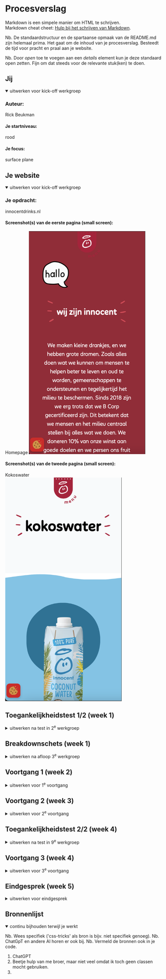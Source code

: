 # Procesverslag
Markdown is een simpele manier om HTML te schrijven.  
Markdown cheat cheet: [Hulp bij het schrijven van Markdown](https://github.com/adam-p/markdown-here/wiki/Markdown-Cheatsheet).

Nb. De standaardstructuur en de spartaanse opmaak van de README.md zijn helemaal prima. Het gaat om de inhoud van je procesverslag. Besteedt de tijd voor pracht en praal aan je website.

Nb. Door *open* toe te voegen aan een *details* element kun je deze standaard open zetten. Fijn om dat steeds voor de relevante stuk(ken) te doen.





## Jij

<details open>
  <summary>uitwerken voor kick-off werkgroep</summary>

  ### Auteur:
  Rick Beukman

  #### Je startniveau:
  rood

  #### Je focus:
  surface plane
 
</details>





## Je website

<details open>
  <summary>uitwerken voor kick-off werkgroep</summary>

  ### Je opdracht:
  innocentdrinks.nl

  #### Screenshot(s) van de eerste pagina (small screen): 
  Homepage 
  <img src="images/homescreen.png" width="375px" alt="Homepage Innocentdrinks.nl">

  #### Screenshot(s) van de tweede pagina (small screen):
  Kokoswater  
  <img src="images/kokoswater.png" width="375px" alt="kokoswater pagina innocentdrinks.nl">
 
</details>



## Toegankelijkheidstest 1/2 (week 1)

<details>
  <summary>uitwerken na test in 2<sup>e</sup> werkgroep</summary>

  ### Bevindingen
  Lijst met je bevindingen die in de test naar voren kwamen:

  - screenreader werkte niet volledig. zo was er als je over een button hoverde je niet te horen kreeg dat het een button was en dus ook niet waar het voor diende.
  - over het algemeen vond ik de screenreader heel slecht. Of dit kwam door Apple of omdat ik het zelf nog nooit heb gebruikt.
  - Wel interresant hoe mensen met een beperking een website induiken als het ware.

  <img src="readme-images/2.jpg" width="375px" alt="WCAG CHECKLIST">
  <img src="readme-images/3.jpg" width="375px" alt="WCAG CHECKLIST">
  <img src="readme-images/4.jpg" width="375px" alt="WCAG CHECKLIST">
  <img src="readme-images/5.jpg" width="375px" alt="WCAG CHECKLIST">
  <img src="readme-images/1.jpg" width="375px" alt="WCAG CHECKLIST">

</details>



## Breakdownschets (week 1)

<details>
  <summary>uitwerken na afloop 3<sup>e</sup> werkgroep</summary>

  ### de hele pagina: 
  <img src="readme-images/Frame 1.png" width="375px" alt="breakdown van de hele pagina">

  ### dynamisch deel (bijv menu): 
  <img src="readme-images/Frame 2.png" width="375px" alt="breakdown van een dynamisch deel">

  ### wellicht nog een dynamisch deel (bijv filter): 
  <img src="readme-images/dummy-plaatje.jpg" width="375px" alt="breakdown van nog een dynamisch deel">

</details>





## Voortgang 1 (week 2)

<details>
  <summary>uitwerken voor 1<sup>e</sup> voortgang</summary>

  ### Stand van zaken
  - font .woff werkte niet. Maakt dit uit welk type het is of hoort dat niet uit te maken?
  - Weet niet zo goed wanneer ik een div/section moet gebruiken.
  - opzetten van HTML ging vrij snel en gemakkelijk.


  ### Agenda voor meeting
  samen met je groepje opstellen

  | student 1      | student 2          | student 3    | student 4        |
  | ---            | ---                | ---          | ---              |
  | dit bespreken  | en dit             | en ik dit    | en dan ik dat    |
  | en dat ook nog | dit als er tijd is | nog een punt | dit wil ik zeker |
  | ...            | ...                | ...          | ...              |


  ### Verslag van meeting
  hier na afloop snel de uitkomsten van de meeting vastleggen

  - Veel h5's 
  - in de footer kan je van de h5 een UL en LI van maken.
  - Als je font niet werkt kan je proberen hem in een mapje te zetten zoals een style.css
  - Zet je script netjes in je head.
  - Goed ingesprongen, semantische code.
  - Alt tekst ligt aan het plaatje hoe gedetaileerd je kan/moet gaan.


</details>





## Voortgang 2 (week 3)

<details>
  <summary>uitwerken voor 2<sup>e</sup> voortgang</summary>

  ### Stand van zaken
  goed:
  - font downloaden en toevoegen (font wat er op lijkt)
  minder: 
  - foto's downloaden
  - plaatjes centreren
  - section borders
  - fotoslider (oneindig door laten gaan)
  - Menu (in hoe verre klikbaar etc.)
  - wavey border voor bepaalde sections
  


  ### Agenda voor meeting
  samen met je groepje opstellen

  | student 1      | student 2          | student 3    | student 4        |
  | ---            | ---                | ---          | ---              |
  | dit bespreken  | en dit             | en ik dit    | en dan ik dat    |
  | en dat ook nog | dit als er tijd is | nog een punt | dit wil ik zeker |
  | ...            | ...                | ...          | ...              |


  ### Verslag van meeting
  hier na afloop snel de uitkomsten van de meeting vastleggen

  - svg loopen (border)
  - 
  - 
- ...

</details>





## Toegankelijkheidstest 2/2 (week 4)

<details>
  <summary>uitwerken na test in 9<sup>e</sup> werkgroep</summary>

  ### Bevindingen
  - de voiceover doet het helemaal niet bij mij, ook niet bij andere websites
  - kleur contrast was prima

 <img src="readme-images/2.jpg" width="375px" alt="WCAG CHECKLIST">
  <img src="readme-images/3.jpg" width="375px" alt="WCAG CHECKLIST">
  <img src="readme-images/4.jpg" width="375px" alt="WCAG CHECKLIST">
  <img src="readme-images/5.jpg" width="375px" alt="WCAG CHECKLIST">
  <img src="readme-images/1.jpg" width="375px" alt="WCAG CHECKLIST">

</details>





## Voortgang 3 (week 4)

<details>
  <summary>uitwerken voor 3<sup>e</sup> voortgang</summary>

  ### Stand van zaken
  - bestand doet steeds vervelend vanwege de nth:first-of-type etc...
  - sommige plaatjes kan ik niet apart aanspreken hierdoor
  - racket gif is een lange foto, hoe laat ik dit animeren?



  ### Agenda voor meeting
  samen met je groepje opstellen

  | student 1      | student 2          | student 3    | student 4        |
  | ---            | ---                | ---          | ---              |
  | dit bespreken  | en dit             | en ik dit    | en dan ik dat    |
  | en dat ook nog | dit als er tijd is | nog een punt | dit wil ik zeker |
  | ...            | ...                | ...          | ...              |


  ### Verslag van meeting
  hier na afloop snel de uitkomsten van de meeting vastleggen

  - Gif -> screen record
  - plaatje mag class

</details>





## Eindgesprek (week 5)

<details>
  <summary>uitwerken voor eindgesprek</summary>

  ### Je uitkomst - karakteristiek screenshots:
  <img src="readme-images/readmeimage.png" width="375px" alt="uitomst opdracht 1">


  ### Dit ging goed/Heb ik geleerd: 
  De footer was oprecht het enigste wat goed ging in één keer.

  <img src="images/footer-goed.png" width="375px" alt="top">


  ### Dit was lastig/Is niet gelukt:
  Alles, bijna niks doet het. Ik ben meer aan het tellen van sections,divs, articles etc. ipv coderen. Hierdoor was het gwn onmogelijk voor mij om op tijd klaar te zijn. Ik kopieerde letterlijk een section en moest alleen de plaatjes en kleur veranderen, en hij deed het weer niet. 

  <img src="images/section-fout.png" width="375px" alt="bummer">
</details>





## Bronnenlijst

<details open>
  <summary>continu bijhouden terwijl je werkt</summary>

  Nb. Wees specifiek ('css-tricks' als bron is bijv. niet specifiek genoeg). 
  Nb. ChatGpT en andere AI horen er ook bij.
  Nb. Vermeld de bronnen ook in je code.

  1. ChatGPT
  2. Beetje hulp van me broer, maar niet veel omdat ik toch geen classen mocht gebruiken.
  3. 

</details>